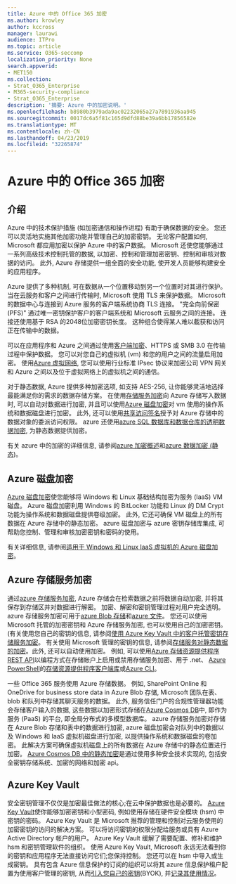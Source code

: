 ```yaml
---
title: Azure 中的 Office 365 加密
ms.author: krowley
author: kccross
manager: laurawi
audience: ITPro
ms.topic: article
ms.service: O365-seccomp
localization_priority: None
search.appverid:
- MET150
ms.collection:
- Strat_O365_Enterprise
- M365-security-compliance
- Strat_O365_Enterprise
description: '摘要: Azure 中的加密说明。'
ms.openlocfilehash: b8980b3979ada9ac02232065a27a7891936aa945
ms.sourcegitcommit: 0017dc6a5f81c165d9dfd88be39a6bb17856582e
ms.translationtype: MT
ms.contentlocale: zh-CN
ms.lasthandoff: 04/23/2019
ms.locfileid: "32265874"
---
```

# <a name="office-365-encryption-in-azure"></a>Azure 中的 Office 365 加密

## <a name="introduction"></a>介绍

Azure 中的技术保护措施 (如加密通信和操作进程) 有助于确保数据的安全。 您还可以灵活地实施其他加密功能并管理自己的加密密钥。 无论客户配置如何, Microsoft 都应用加密以保护 Azure 中的客户数据。 Microsoft 还使您能够通过一系列高级技术控制托管的数据, 以加密、控制和管理加密密钥、控制和审核对数据的访问。 此外, Azure 存储提供一组全面的安全功能, 使开发人员能够构建安全的应用程序。

Azure 提供了多种机制, 可在数据从一个位置移动到另一个位置时对其进行保护。 当在云服务和客户之间进行传输时, Microsoft 使用 TLS 来保护数据。 Microsoft 的数据中心与连接到 Azure 服务的客户端系统协商 TLS 连接。 "完全向前保密 (PFS)" 通过唯一密钥保护客户的客户端系统和 Microsoft 云服务之间的连接。 连接还使用基于 RSA 的2048位加密密钥长度。 这种组合使得某人难以截获和访问正在传输中的数据。

可以在应用程序和 Azure 之间通过使用[客户端加密](https://docs.microsoft.com/azure/storage/storage-client-side-encryption)、HTTPS 或 SMB 3.0 在传输过程中保护数据。 您可以对您自己的虚拟机 (vm) 和您的用户之间的流量启用加密。 使用[Azure 虚拟网络](https://azure.microsoft.com/services/virtual-network/), 您可以使用行业标准 IPsec 协议来加密公司 VPN 网关和 Azure 之间以及位于虚拟网络上的虚拟机之间的通信。

对于静态数据, Azure 提供多种加密选项, 如支持 AES-256, 让你能够灵活地选择最能满足你的需求的数据存储方案。 在使用[存储服务加密](https://docs.microsoft.com/azure/storage/storage-service-encryption)向 Azure 存储写入数据时, 可以自动对数据进行加密, 并且可以使用[Azure 磁盘加密](https://docs.microsoft.com/azure/security/azure-security-disk-encryption)对 vm 使用的操作系统和数据磁盘进行加密。 此外, 还可以使用[共享访问签名](https://docs.microsoft.com/azure/storage/storage-dotnet-shared-access-signature-part-1)授予对 Azure 存储中的数据对象的委派访问权限。 azure 还使用[azure SQL 数据库和数据仓库的透明数据加密](https://docs.microsoft.com/sql/relational-databases/security/encryption/transparent-data-encryption-azure-sql), 为静态数据提供加密。

有关 azure 中的加密的详细信息, 请参阅[azure 加密概述](https://docs.microsoft.com/azure/security/security-azure-encryption-overview)和[azure 数据加密 (静态](https://docs.microsoft.com/azure/security/azure-security-encryption-atrest))。

## <a name="azure-disk-encryption"></a>Azure 磁盘加密

[Azure 磁盘加密](https://docs.microsoft.com/azure/security/azure-security-disk-encryption)使您能够将 Windows 和 Linux 基础结构加密为服务 (IaaS) VM 磁盘。 Azure 磁盘加密利用 Windows 的 BitLocker 功能和 Linux 的 DM Crypt 功能为操作系统和数据磁盘提供卷级加密。 此外, 它还可确保 VM 磁盘上的所有数据在 Azure 存储中的静态加密。 azure 磁盘加密与 azure 密钥存储库集成, 可帮助您控制、管理和审核加密密钥和密码的使用。

有关详细信息, 请参阅[适用于 Windows 和 Linux IaaS 虚拟机的 Azure 磁盘加密](https://docs.microsoft.com/azure/security/azure-security-disk-encryption)。

## <a name="azure-storage-service-encryption"></a>Azure 存储服务加密

通过[azure 存储服务加密](https://docs.microsoft.com/azure/storage/storage-service-encryption), Azure 存储会在检索数据之前将数据自动加密, 并将其保存到存储区并对数据进行解密。 加密、解密和密钥管理过程对用户完全透明。 azure 存储服务加密可用于[azure Blob 存储](https://azure.microsoft.com/services/storage/blobs/)和[azure 文件](https://azure.microsoft.com/services/storage/files/)。 您还可以使用 Microsoft 托管的加密密钥和 Azure 存储服务加密, 也可以使用自己的加密密钥。 (有关使用您自己的密钥的信息, 请参阅[使用 Azure Key Vault 中的客户托管密钥存储服务加密](https://docs.microsoft.com/azure/storage/common/storage-service-encryption-customer-managed-keys)。 有关使用 Microsoft 管理的密钥的信息, 请参阅[存储服务对静态数据的加密](https://docs.microsoft.com/azure/storage/storage-service-encryption)。此外, 还可以自动使用加密。 例如, 可以使用[Azure 存储资源提供程序 REST API](https://msdn.microsoft.com/library/azure/mt163683.aspx)以编程方式在存储帐户上启用或禁用存储服务加密、用于 .net、 [Azure PowerShell](https://docs.microsoft.com/powershell/azureps-cmdlets-docs)的[存储资源提供程序客户端库](https://msdn.microsoft.com/library/azure/mt131037.aspx)或[Azure CLI](https://docs.microsoft.com/azure/storage/storage-azure-cli)。

一些 Office 365 服务使用 Azure 存储数据。 例如, SharePoint Online 和 OneDrive for business store data in Azure Blob 存储, Microsoft 团队在表、blob 和队列中存储其聊天服务的数据。 此外, 服务信任门户的合规性管理器功能会存储客户输入的数据, 这些数据以加密形式存储在[Azure Cosmos DB](https://docs.microsoft.com/azure/cosmos-db/database-encryption-at-rest)中, 即作为服务 (PaaS) 的平台, 即全局分布式的多模型数据库。 azure 存储服务加密对存储在 Azure Blob 存储和表中的数据进行加密, azure 磁盘加密会对队列中的数据以及 Windows 和 IaaS 虚拟机磁盘进行加密, 以提供操作系统和数据磁盘的卷加密。 此解决方案可确保虚拟机磁盘上的所有数据在 Azure 存储中的静态位置进行加密。 [Azure Cosmos DB 中的静态加密](https://docs.microsoft.com/azure/cosmos-db/database-encryption-at-rest)是通过使用多种安全技术实现的, 包括安全密钥存储系统、加密的网络和加密 api。

## <a name="azure-key-vault"></a>Azure Key Vault

安全密钥管理不仅仅是加密最佳做法的核心;在云中保护数据也是必要的。 [Azure Key Vault](https://docs.microsoft.com/azure/key-vault/key-vault-whatis)使你能够加密密钥和小型密码, 例如使用存储在硬件安全模块 (hsm) 中密钥的密码。 Azure Key Vault 是 Microsoft 推荐的管理和控制对云服务使用的加密密钥的访问的解决方案。 可以将访问密钥的权限分配给服务或具有 Azure Active Directory 帐户的用户。 Azure Key Vault 缓解了需要配置、修补和维护 hsm 和密钥管理软件的组织。 使用 Azure Key Vault, Microsoft 永远无法看到你的密钥和应用程序无法直接访问它们;您保持控制。 您还可以在 hsm 中导入或生成密钥。 具有包含 Azure 信息保护的订阅的组织可以将其 azure 信息保护租户配置为使用客户管理的密钥, 从而[引入您自己的密钥](https://docs.microsoft.com/information-protection/plan-design/byok-price-restrictions)(BYOK), 并[记录其使用情况](https://docs.microsoft.com/information-protection/deploy-use/log-analyze-usage)。
